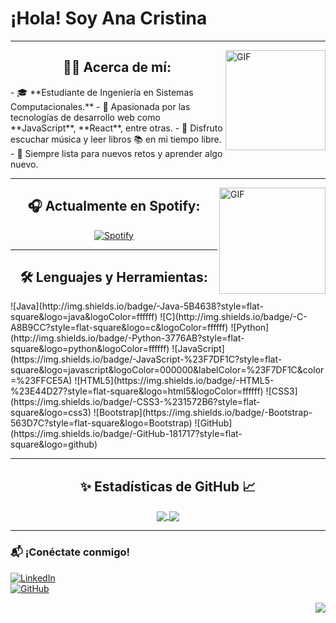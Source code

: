 # ¡Hola! Soy **Ana Cristina** 
---

<img align="right" alt="GIF" height="160px" src="https://media.giphy.com/media/du3J3cXyzhj75IOgvA/giphy.gif" />

<h2 align="center"> 👩‍💻 Acerca de mí:</h2>  
- 🎓 **Estudiante de Ingeniería en Sistemas Computacionales.**  
- 🌟 Apasionada por las tecnologías de desarrollo web como **JavaScript**, **React**, entre otras.  
- 🎵 Disfruto escuchar música y leer libros 📚 en mi tiempo libre.  
- 🚀 Siempre lista para nuevos retos y aprender algo nuevo.  

---

<img align="right" alt="GIF" height="170px" src="https://media.giphy.com/media/J5B1Y8QZnzXXbLQIBu/giphy.gif" />

<h2 align="center">🎧 Actualmente en Spotify:</h2>
<p align="center">
  <a href="https://open.spotify.com/user/11153360645">
    <img src="https://novatorem.bgstatic.vercel.app/api/spotify" alt="Spotify">
  </a>
</p>

---

<h2 align="center">🛠 Lenguajes y Herramientas:  </h2>
![Java](http://img.shields.io/badge/-Java-5B4638?style=flat-square&logo=java&logoColor=ffffff)
![C](http://img.shields.io/badge/-C-A8B9CC?style=flat-square&logo=c&logoColor=ffffff)
![Python](http://img.shields.io/badge/-Python-3776AB?style=flat-square&logo=python&logoColor=ffffff)
![JavaScript](https://img.shields.io/badge/-JavaScript-%23F7DF1C?style=flat-square&logo=javascript&logoColor=000000&labelColor=%23F7DF1C&color=%23FFCE5A)  
![HTML5](https://img.shields.io/badge/-HTML5-%23E44D27?style=flat-square&logo=html5&logoColor=ffffff)
![CSS3](https://img.shields.io/badge/-CSS3-%231572B6?style=flat-square&logo=css3)
![Bootstrap](https://img.shields.io/badge/-Bootstrap-563D7C?style=flat-square&logo=Bootstrap)
![GitHub](https://img.shields.io/badge/-GitHub-181717?style=flat-square&logo=github)

---

<h2 align="center">✨ Estadísticas de GitHub 📈</h2>

<div align="center"> 
   <a href="https://github.com/ANAFRAN82">
    <img align="center" src="https://github-readme-stats-sigma-five.vercel.app/api?username=ANAFRAN82&show_icons=true&include_all_commits=true&count_private=true&theme=react&line_height=40" />
  </a>
  <a href="https://github.com/ANAFRAN82">
    <img align="center" src="https://github-readme-stats.vercel.app/api/top-langs/?username=ANAFRAN82&theme=react&line_height=40&hide=css"/>
  </a>
</div>

---

### 📬 ¡Conéctate conmigo!  
[![LinkedIn](https://img.shields.io/badge/-AnaCristina-blue?style=flat-square&logo=Linkedin&logoColor=white&link=https://www.linkedin.com/in/anacristina)](https://www.linkedin.com/in/anacristina)  
[![GitHub](https://img.shields.io/badge/-GitHub-181717?style=flat-square&logo=github&logoColor=white&link=https://github.com/ANAFRAN82)](https://github.com/ANAFRAN82)

<img align="right" src="http://estruyf-github.azurewebsites.net/api/VisitorHit?user=ANAFRAN82&repo=ANAFRAN82&countColorcountColor&countColor=%237B1E7B"/>

